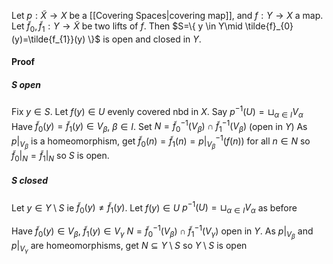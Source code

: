 Let $p: \tilde{X}\to X$ be a [[Covering Spaces|covering map]], and $f:Y\to X$ a map. 
Let $\tilde{f}_{0},\tilde{f}_{1}:Y\to \tilde{X}$ be two lifts of $f$. 
Then $S=\{ y \in Y\mid \tilde{f}_{0}(y)=\tilde{f_{1}}(y) \}$ is open and closed in $Y$.
#### Proof
##### $S$ open
Fix $y \in S$. Let $f(y)\in U$ evenly covered nbd in $X$. 
Say $p ^{-1}(U)=\sqcup_{\alpha \in I} V_{\alpha}$
Have $\tilde{f}_{0}(y)=\tilde{f}_{1}(y)\in V_{\beta}$, $\beta \in I$.
Set $N=\tilde{f}^{-1}_{0}(V_{\beta})\cap \tilde{f}^{-1}_{1}(V_{\beta})$ (open in $Y$)
As $p|_{V_{\beta}}$ is a homeomorphism, get $\tilde{f}_{0}(n)=\tilde{f}_{1}(n)=p|_{V_{\beta}} ^{-1}(f(n))$ for all $n\in N$ so $\tilde{f}_{0}|_{N}=\tilde{f}_{1}|_{N}$ so $S$ is open.

##### $S$ closed
Let $y\in Y\setminus S$ ie $\tilde{f}_{0}(y)\neq \tilde{f}_{1}(y)$.
Let $f(y)\in U$
$p ^{-1}(U)=\sqcup_{\alpha \in I} V_{\alpha}$ as before

Have $\tilde{f}_{0}(y)\in V_{\beta}$, $\tilde{f}_{1}(y)\in V_{\gamma}$
$N=\tilde{f}_{0}^{-1}(V_{\beta})\cap \tilde{f}_{1}^{-1}(V_{\gamma})$ open in $Y$.
As $p|_{V_{\beta}}$ and $p|_{V_{\gamma}}$ are homeomorphisms, get $N\subseteq Y\setminus S$ so $Y\setminus S$ is open